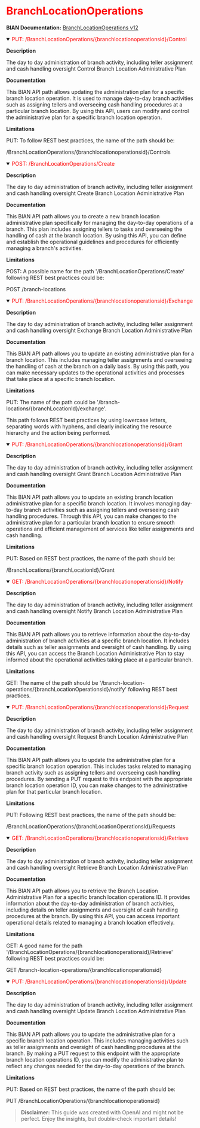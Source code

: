 <h1 style='color:red;'>BranchLocationOperations</h1>

**BIAN Documentation:** [BranchLocationOperations v12](https://app.swaggerhub.com/apis/BIAN-3/BranchLocationOperations/12.0.0)

<details open>
  <summary><span style='color:red;'>PUT: /BranchLocationOperations/{branchlocationoperationsid}/Control</span></summary>

  **Description**

  The day to day administration of branch activity, including teller assignment and cash handling oversight Control Branch Location Administrative Plan

  **Documentation**

  This BIAN API path allows updating the administration plan for a specific branch location operation. It is used to manage day-to-day branch activities such as assigning tellers and overseeing cash handling procedures at a particular branch location. By using this API, users can modify and control the administrative plan for a specific branch location operation.

  **Limitations**

  PUT: To follow REST best practices, the name of the path should be:

/BranchLocationOperations/{branchlocationoperationsid}/Controls

</details>

<details open>
  <summary><span style='color:red;'>POST: /BranchLocationOperations/Create</span></summary>

  **Description**

  The day to day administration of branch activity, including teller assignment and cash handling oversight Create Branch Location Administrative Plan

  **Documentation**

  This BIAN API path allows you to create a new branch location administrative plan specifically for managing the day-to-day operations of a branch. This plan includes assigning tellers to tasks and overseeing the handling of cash at the branch location. By using this API, you can define and establish the operational guidelines and procedures for efficiently managing a branch's activities.

  **Limitations**

  POST: A possible name for the path '/BranchLocationOperations/Create' following REST best practices could be:

POST /branch-locations

</details>

<details open>
  <summary><span style='color:red;'>PUT: /BranchLocationOperations/{branchlocationoperationsid}/Exchange</span></summary>

  **Description**

  The day to day administration of branch activity, including teller assignment and cash handling oversight Exchange Branch Location Administrative Plan

  **Documentation**

  This BIAN API path allows you to update an existing administrative plan for a branch location. This includes managing teller assignments and overseeing the handling of cash at the branch on a daily basis. By using this path, you can make necessary updates to the operational activities and processes that take place at a specific branch location.

  **Limitations**

  PUT: The name of the path could be '/branch-locations/{branchLocationId}/exchange'. 

This path follows REST best practices by using lowercase letters, separating words with hyphens, and clearly indicating the resource hierarchy and the action being performed.

</details>

<details open>
  <summary><span style='color:red;'>PUT: /BranchLocationOperations/{branchlocationoperationsid}/Grant</span></summary>

  **Description**

  The day to day administration of branch activity, including teller assignment and cash handling oversight Grant Branch Location Administrative Plan

  **Documentation**

  This BIAN API path allows you to update an existing branch location administrative plan for a specific branch location. It involves managing day-to-day branch activities such as assigning tellers and overseeing cash handling procedures. Through this API, you can make changes to the administrative plan for a particular branch location to ensure smooth operations and efficient management of services like teller assignments and cash handling.

  **Limitations**

  PUT: Based on REST best practices, the name of the path should be:

/BranchLocations/{branchLocationId}/Grant

</details>

<details open>
  <summary><span style='color:red;'>GET: /BranchLocationOperations/{branchlocationoperationsid}/Notify</span></summary>

  **Description**

  The day to day administration of branch activity, including teller assignment and cash handling oversight Notify Branch Location Administrative Plan

  **Documentation**

  This BIAN API path allows you to retrieve information about the day-to-day administration of branch activities at a specific branch location. It includes details such as teller assignments and oversight of cash handling. By using this API, you can access the Branch Location Administrative Plan to stay informed about the operational activities taking place at a particular branch.

  **Limitations**

  GET: The name of the path should be '/branch-location-operations/{branchLocationOperationsId}/notify' following REST best practices.

</details>

<details open>
  <summary><span style='color:red;'>PUT: /BranchLocationOperations/{branchlocationoperationsid}/Request</span></summary>

  **Description**

  The day to day administration of branch activity, including teller assignment and cash handling oversight Request Branch Location Administrative Plan

  **Documentation**

  This BIAN API path allows you to update the administrative plan for a specific branch location operation. This includes tasks related to managing branch activity such as assigning tellers and overseeing cash handling procedures. By sending a PUT request to this endpoint with the appropriate branch location operation ID, you can make changes to the administrative plan for that particular branch location.

  **Limitations**

  PUT: Following REST best practices, the name of the path should be:

/BranchLocationOperations/{branchLocationOperationsId}/Requests

</details>

<details open>
  <summary><span style='color:red;'>GET: /BranchLocationOperations/{branchlocationoperationsid}/Retrieve</span></summary>

  **Description**

  The day to day administration of branch activity, including teller assignment and cash handling oversight Retrieve Branch Location Administrative Plan

  **Documentation**

  This BIAN API path allows you to retrieve the Branch Location Administrative Plan for a specific branch location operations ID. It provides information about the day-to-day administration of branch activities, including details on teller assignments and oversight of cash handling procedures at the branch. By using this API, you can access important operational details related to managing a branch location effectively.

  **Limitations**

  GET: A good name for the path '/BranchLocationOperations/{branchlocationoperationsid}/Retrieve' following REST best practices could be:

GET /branch-location-operations/{branchlocationoperationsid}

</details>

<details open>
  <summary><span style='color:red;'>PUT: /BranchLocationOperations/{branchlocationoperationsid}/Update</span></summary>

  **Description**

  The day to day administration of branch activity, including teller assignment and cash handling oversight Update Branch Location Administrative Plan

  **Documentation**

  This BIAN API path allows you to update the administrative plan for a specific branch location operation. This includes managing activities such as teller assignments and oversight of cash handling procedures at the branch. By making a PUT request to this endpoint with the appropriate branch location operations ID, you can modify the administrative plan to reflect any changes needed for the day-to-day operations of the branch.

  **Limitations**

  PUT: Based on REST best practices, the name of the path should be:

PUT /BranchLocationOperations/{branchlocationoperationsid}

</details>

> **Disclaimer:** This guide was created with OpenAI and might not be perfect. Enjoy the insights, but double-check important details!
